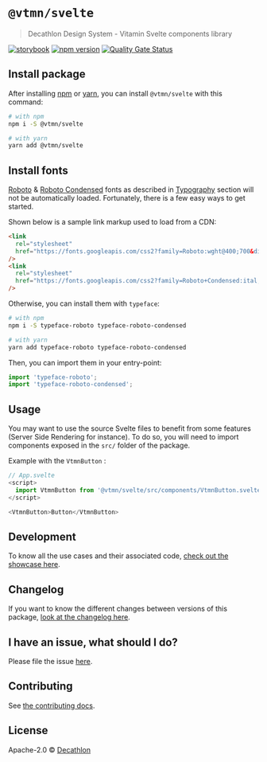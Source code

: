 # `@vtmn/svelte`

> Decathlon Design System - Vitamin Svelte components library

<a href="https://decathlon.github.io/vitamin-web/@vtmn/showcase-svelte"><img src="https://img.shields.io/badge/storybook-svelte-F13C03?style=flat&logo=storybook" alt="storybook" /></a></a>
<a href="https://www.npmjs.com/package/@vtmn/svelte"><img src="https://img.shields.io/npm/v/@vtmn/svelte?style=flat&logo=npm" alt="npm version" /></a>
<a href="https://sonarcloud.io/dashboard?id=decathlon_vitamin-web_svelte"><img src="https://sonarcloud.io/api/project_badges/measure?project=decathlon_vitamin-web_svelte&metric=alert_status" alt="Quality Gate Status" /></a>

## Install package

After installing [npm](https://docs.npmjs.com/downloading-and-installing-node-js-and-npm) or [yarn](https://yarnpkg.com/en/docs/install), you can install `@vtmn/svelte` with this command:

```sh
# with npm
npm i -S @vtmn/svelte

# with yarn
yarn add @vtmn/svelte
```

## Install fonts

[Roboto](https://fonts.google.com/specimen/Roboto) & [Roboto Condensed](https://fonts.google.com/specimen/Roboto+Condensed) fonts as described in [Typography](https://www.decathlon.design/726f8c765/v/0/p/860e14-typography) section will not be automatically loaded. Fortunately, there is a few easy ways to get started.

Shown below is a sample link markup used to load from a CDN:

```html
<link
  rel="stylesheet"
  href="https://fonts.googleapis.com/css2?family=Roboto:wght@400;700&display=swap"
/>
<link
  rel="stylesheet"
  href="https://fonts.googleapis.com/css2?family=Roboto+Condensed:ital,wght@0,400;0,700;1,700&display=swap"
/>
```

Otherwise, you can install them with `typeface`:

```sh
# with npm
npm i -S typeface-roboto typeface-roboto-condensed

# with yarn
yarn add typeface-roboto typeface-roboto-condensed
```

Then, you can import them in your entry-point:

```javascript
import 'typeface-roboto';
import 'typeface-roboto-condensed';
```

## Usage

You may want to use the source Svelte files to benefit from some features (Server Side Rendering for instance). To do so, you will need to import components exposed in the `src/` folder of the package.

Example with the `VtmnButton` :

```js
// App.svelte
<script>
  import VtmnButton from '@vtmn/svelte/src/components/VtmnButton.svelte';
</script>

<VtmnButton>Button</VtmnButton>
```

## Development

To know all the use cases and their associated code, [check out the showcase here](https://decathlon.github.io/vitamin-web/@vtmn/showcase-svelte).

## Changelog

If you want to know the different changes between versions of this package, [look at the changelog here](https://github.com/Decathlon/vitamin-web/blob/main/packages/sources/svelte/CHANGELOG.md).

## I have an issue, what should I do?

Please file the issue [here](https://github.com/Decathlon/vitamin-web/issues/new).

## Contributing

See [the contributing docs](https://github.com/Decathlon/vitamin-web/blob/main/CONTRIBUTING.md).

## License

Apache-2.0 © [Decathlon](https://github.com/Decathlon)
